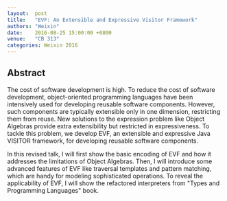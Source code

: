 ```yaml
--- 
layout:  post 
title:   "EVF: An Extensible and Expressive Visitor Framework"
authors: "Weixin"
date:    2016-08-25 15:00:00 +0800
venue:   "CB 313"
categories: Weixin 2016
--- 
```

## Abstract

The cost of software development is high. To reduce the cost of software
development, object-oriented programming languages have been intensively
used
for developing reusable software components. However, such components are
typically extensible only in one dimension, restricting them from reuse. New
solutions to the expression problem like Object Algebras provide extra
extensibility but restricted in expressiveness. To tackle this problem, we
develop EVF, an extensible and expressive Java VISITOR framework, for
developing
reusable software components.

In this revised talk, I will first show the basic encoding of EVF and how it
addresses the limitations of Object Algebras. Then, I will introduce some
advanced features of EVF like traversal templates and pattern matching,
which
are handy for modeling sophisticated operations. To reveal the
applicability of
EVF, I will show the refactored interpreters from "Types and Programming
Languages" book.

